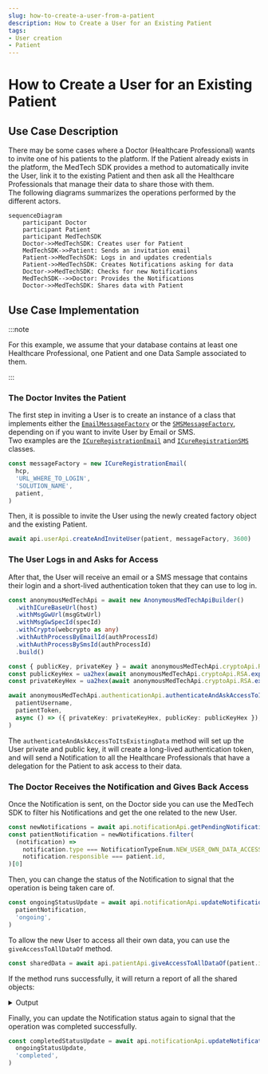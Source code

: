 ```yaml
---
slug: how-to-create-a-user-from-a-patient
description: How to Create a User for an Existing Patient
tags:
- User creation
- Patient
---
```

# How to Create a User for an Existing Patient

## Use Case Description
There may be some cases where a Doctor (Healthcare Professional) wants to invite one of his patients to the platform. 
If the Patient already exists in the platform, the MedTech SDK provides a method to automatically invite the User, 
link it to the existing Patient and then ask all the Healthcare Professionals that manage their data to share those with 
them.  
The following diagrams summarizes the operations performed by the different actors.  
```mermaid
sequenceDiagram
    participant Doctor
    participant Patient
    participant MedTechSDK
    Doctor->>MedTechSDK: Creates user for Patient
    MedTechSDK->>Patient: Sends an invitation email
    Patient->>MedTechSDK: Logs in and updates credentials
    Patient->>MedTechSDK: Creates Notifications asking for data
    Doctor->>MedTechSDK: Checks for new Notifications
    MedTechSDK-->>Doctor: Provides the Notifications
    Doctor->>MedTechSDK: Shares data with Patient
```

## Use Case Implementation

:::note

For this example, we assume that your database contains at least one Healthcare Professional, one Patient and one Data 
Sample associated to them.

:::

### The Doctor Invites the Patient

The first step in inviting a User is to create an instance of a class that implements either the 
[`EmailMessageFactory`](../references/interfaces/EmailMessageFactory) or the 
[`SMSMessageFactory`](../references/interfaces/SMSMessageFactory), depending on if you want to invite User by Email or 
SMS.  
Two examples are the [`ICureRegistrationEmail`](../references/classes/ICureRegistrationEmail) and 
[`ICureRegistrationSMS`](../references/classes/ICureRegistrationSMS) classes.

<!-- file://code-samples/how-to/create-user-for-patient/index.mts snippet:instantiate a message factory-->
```typescript
const messageFactory = new ICureRegistrationEmail(
  hcp,
  'URL_WHERE_TO_LOGIN',
  'SOLUTION_NAME',
  patient,
)
```

Then, it is possible to invite the User using the newly created factory object and the existing Patient.

<!-- file://code-samples/how-to/create-user-for-patient/index.mts snippet:doctor invites user-->
```typescript
await api.userApi.createAndInviteUser(patient, messageFactory, 3600)
```

### The User Logs in and Asks for Access

After that, the User will receive an email or a SMS message that contains their login and a short-lived authentication 
token that they can use to log in.

<!-- file://code-samples/how-to/create-user-for-patient/index.mts snippet:user logs in-->
```typescript
const anonymousMedTechApi = await new AnonymousMedTechApiBuilder()
  .withICureBaseUrl(host)
  .withMsgGwUrl(msgGtwUrl)
  .withMsgGwSpecId(specId)
  .withCrypto(webcrypto as any)
  .withAuthProcessByEmailId(authProcessId)
  .withAuthProcessBySmsId(authProcessId)
  .build()

const { publicKey, privateKey } = await anonymousMedTechApi.cryptoApi.RSA.generateKeyPair()
const publicKeyHex = ua2hex(await anonymousMedTechApi.cryptoApi.RSA.exportKey(publicKey, 'spki'))
const privateKeyHex = ua2hex(await anonymousMedTechApi.cryptoApi.RSA.exportKey(privateKey, 'pkcs8'))

await anonymousMedTechApi.authenticationApi.authenticateAndAskAccessToItsExistingData(
  patientUsername,
  patientToken,
  async () => ({ privateKey: privateKeyHex, publicKey: publicKeyHex }),
)
```

The `authenticateAndAskAccessToItsExistingData` method will set up the User private and public key, it will create a 
long-lived authentication token, and will send a Notification to all the Healthcare Professionals that have a delegation 
for the Patient to ask access to their data.

### The Doctor Receives the Notification and Gives Back Access

Once the Notification is sent, on the Doctor side you can use the MedTech SDK to filter his Notifications and get the one related to 
the new User.

<!-- file://code-samples/how-to/create-user-for-patient/index.mts snippet:doctor gets pending notifications-->
```typescript
const newNotifications = await api.notificationApi.getPendingNotifications()
const patientNotification = newNotifications.filter(
  (notification) =>
    notification.type === NotificationTypeEnum.NEW_USER_OWN_DATA_ACCESS &&
    notification.responsible === patient.id,
)[0]
```

Then, you can change the status of the Notification to signal that the operation is being taken care of.

<!-- file://code-samples/how-to/create-user-for-patient/index.mts snippet:notification set ongoing-->
```typescript
const ongoingStatusUpdate = await api.notificationApi.updateNotificationStatus(
  patientNotification,
  'ongoing',
)
```

To allow the new User to access all their own data, you can use the `giveAccessToAllDataOf` method.

<!-- file://code-samples/how-to/create-user-for-patient/index.mts snippet:data sharing-->
```typescript
const sharedData = await api.patientApi.giveAccessToAllDataOf(patient.id)
```

If the method runs successfully, it will return a report of all the shared objects:
<details>
    <summary>Output</summary>

```typescript
{
  patient: "YOUR_PATIENT_OBJECT",
  statuses: {
    dataSamples: { success: true, error: null, modified: 1 },
    healthcareElements: { success: true, error: null, modified: 0 },
    patient: { success: true, error: null, modified: 0 }
  }
}

```

</details>

Finally, you can update the Notification status again to signal that the operation was completed successfully.

<!-- file://code-samples/how-to/create-user-for-patient/index.mts snippet:completed status-->
```typescript
const completedStatusUpdate = await api.notificationApi.updateNotificationStatus(
  ongoingStatusUpdate,
  'completed',
)
```
